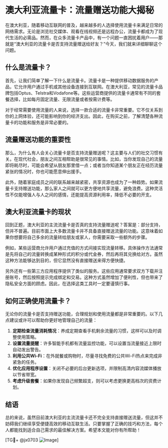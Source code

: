 # 澳大利亚流量卡：流量赠送功能大揭秘

在澳大利亚，随着移动互联网的普及，越来越多的人选择使用流量卡来满足日常的网络需求。无论是浏览社交媒体、观看在线视频还是远程办公，流量卡都成为了现代生活的必需品。然而，在众多流量卡产品中，有一个问题一直困扰着用户——那就是“澳大利亚的流量卡是否支持流量赠送给好友？”今天，我们就来详细聊聊这个问题。

## 什么是流量卡？

首先，让我们简单了解一下什么是流量卡。流量卡是一种提供移动数据服务的产品，它允许用户通过手机或其他设备连接到互联网。在澳大利亚，常见的流量卡品牌包括Optus、Telstra和Vodafone等。这些运营商提供的流量卡通常有不同的套餐选择，比如每月固定流量、无限流量或者按需计费等。

对于经常需要使用流量的人来说，选择一款合适的流量卡非常重要。它不仅关系到你的上网体验，还可能影响到你的经济支出。因此，在购买之前，了解清楚各种流量卡的功能和服务是非常必要的。

## 流量赠送功能的重要性

那么，为什么有人会关心流量卡是否支持流量赠送呢？这主要与人们的社交习惯有关。在现代社会，朋友之间互相帮助是很常见的事情。比如，当你发现自己的流量即将耗尽时，可能会希望从朋友那里借一点；或者当你知道某个朋友正在经历流量紧张的情况时，你也可能愿意伸出援手。

此外，随着家庭成员之间的联系越来越紧密，共享资源也成为了一种趋势。如果流量卡支持赠送功能，那么家人之间就可以更方便地共享流量，避免浪费。这种灵活性不仅能增强人与人之间的感情，还能提高资源利用率，降低不必要的开支。

## 澳大利亚流量卡的现状

回到正题，澳大利亚的主流流量卡是否真的支持流量赠送呢？答案是：部分支持，但并不普遍。目前市面上大多数流量卡并不具备直接赠送流量的功能。这意味着如果你想要将自己多余的流量转给朋友或家人，你需要采取一些额外的步骤。

例如，某些运营商允许用户通过充值的方式间接实现流量转移。具体操作方法通常是先将自己的流量转换成某种形式的积分或代金券，然后再将其兑换给对方。虽然这种方法能够达到目的，但它显然没有直接赠送来得方便快捷。

另外还有一些第三方应用程序提供了类似的服务。这些应用通常要求双方下载并注册账号，然后按照提示完成绑定和交易。这种方式虽然增加了便利性，但也带来了隐私安全方面的顾虑。因此，在选择这类工具时一定要谨慎行事。

## 如何正确使用流量卡？

无论你的流量卡是否支持赠送功能，合理规划和使用流量都是非常重要的。以下几点建议或许可以帮助你更好地管理自己的流量：

1. **定期检查流量消耗情况**：养成定期查看手机剩余流量的习惯，这样可以及时调整使用策略。
2. **设置流量提醒**：许多智能手机都有流量监控功能，可以设置当流量接近上限时自动发出警告。
3. **利用公共Wi-Fi**：在外就餐或购物时，尽量寻找免费的公共Wi-Fi热点来完成非紧急的任务。
4. **优化应用程序设置**：关闭不必要的后台更新选项，并限制高清内容流媒体播放以节省带宽。
5. **考虑升级套餐**：如果你发现自己频繁超支，则可以考虑更换更高档次的资费计划。

## 结语

总的来说，虽然目前澳大利亚的主流流量卡还不完全支持直接赠送流量，但这并不妨碍我们继续享受便捷高效的移动互联生活。只要掌握了正确的技巧和方法，每个人都能找到适合自己需求的最佳解决方案。希望本文能对你有所帮助！

[TG💪+ @jx0703 ![Image](https://github.com/user-attachments/assets/dbca1d08-cadb-493c-b0ec-ad6f7a83f270)]